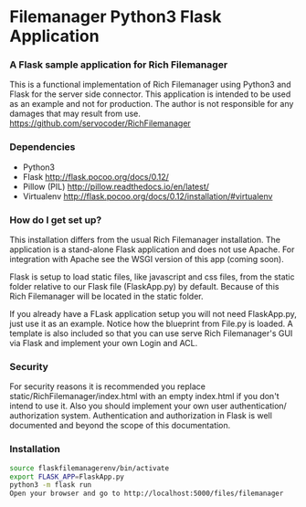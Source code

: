 # Filemanager Python3 Flask Application #

### A Flask sample application for Rich Filemanager ###
This is a functional implementation of Rich Filemanager using Python3 and Flask for the server side connector. This application is intended to be used as an example and not for production. The author is not responsible for any damages that may result from use.
https://github.com/servocoder/RichFilemanager

### Dependencies ###
* Python3
* Flask http://flask.pocoo.org/docs/0.12/
* Pillow (PIL) http://pillow.readthedocs.io/en/latest/
* Virtualenv http://flask.pocoo.org/docs/0.12/installation/#virtualenv

### How do I get set up? ###

This installation differs from the usual Rich Filemanager installation. The application is a stand-alone Flask application and does not use Apache. For integration with Apache see the WSGI version of this app (coming soon).

Flask is setup to load static files, like javascript and css files, from the static folder relative to our Flask file (FlaskApp.py) by default. Because of this Rich Filemanager will be located in the static folder.

If you already have a FLask application setup you will not need FlaskApp.py, just use it as an example. Notice how the blueprint from File.py is loaded. A template is also included so that you can use serve Rich Filemanager's GUI via Flask and implement your own Login and ACL.

### Security ###

For security reasons it is recommended you replace static/RichFilemanager/index.html with an empty index.html if you don't intend to use it. Also you should implement your own user authentication/ authorization system. Authentication and authorization in Flask is well documented and beyond the scope of this documentation.

### Installation ###
```bash
source flaskfilemanagerenv/bin/activate
export FLASK_APP=FlaskApp.py
python3 -m flask run
Open your browser and go to http://localhost:5000/files/filemanager
```
